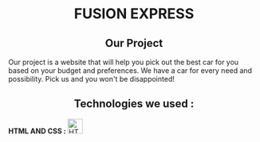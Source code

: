 <h1 align="center"> FUSION EXPRESS </h1>

<h2 align="center"> Our Project </h2>
Our project is a website that will help you pick out the best car for you based on your budget and preferences. We have a car for every need and possibility. Pick us and you won't be disappointed!

<h2 align="center"> Technologies we used : </h2>

**HTML AND CSS :**
<img src="https://upload.wikimedia.org/wikipedia/commons/1/10/CSS3_and_HTML5_logos_and_wordmarks.svg" alt="HTML" height="30" >
